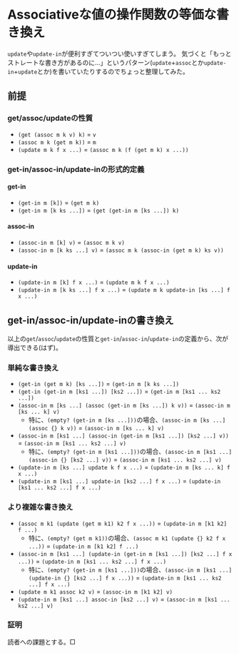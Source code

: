 # Associativeな値の操作関数の等価な書き換え

`update`や`update-in`が便利すぎてついつい使いすぎてしまう。
気づくと「もっとストレートな書き方があるのに…」というパターン(`update`+`assoc`とか`update-in`+`update`とか)を書いていたりするのでちょっと整理してみた。

## 前提
### get/assoc/updateの性質
- `(get (assoc m k v) k)` = `v`
- `(assoc m k (get m k))` = `m`
- `(update m k f x ...)` = `(assoc m k (f (get m k) x ...))`

### get-in/assoc-in/update-inの形式的定義

#### get-in
- `(get-in m [k])` = `(get m k)`
- `(get-in m [k ks ...])` = `(get (get-in m [ks ...]) k)`

#### assoc-in
- `(assoc-in m [k] v)` = `(assoc m k v)`
- `(assoc-in m [k ks ...] v)` = `(assoc m k (assoc-in (get m k) ks v))`

#### update-in
- `(update-in m [k] f x ...)` = `(update m k f x ...)`
- `(update-in m [k ks ...] f x ...)` = `(update m k update-in [ks ...] f x ...)`

## get-in/assoc-in/update-inの書き換え
以上の`get`/`assoc`/`update`の性質と`get-in`/`assoc-in`/`update-in`の定義から、次が導出できる(はず)。

### 単純な書き換え
- `(get-in (get m k) [ks ...])` = `(get-in m [k ks ...])`
- `(get-in (get-in m [ks1 ...]) [ks2 ...])` = `(get-in m [ks1 ... ks2 ...])`
- `(assoc-in m [ks ...] (assoc (get-in m [ks ...]) k v))` = `(assoc-in m [ks ... k] v)`
    - 特に、`(empty? (get-in m [ks ...]))`の場合、`(assoc-in m [ks ...] (assoc {} k v))` = `(assoc-in m [ks ... k] v)`
- `(assoc-in m [ks1 ...] (assoc-in (get-in m [ks1 ...]) [ks2 ...] v))` = `(assoc-in m [ks1 ... ks2 ...] v)`
    - 特に、`(empty? (get-in m [ks1 ...]))`の場合、`(assoc-in m [ks1 ...] (assoc-in {} [ks2 ...] v))` = `(assoc-in m [ks1 ... ks2 ...] v)`
- `(update-in m [ks ...] update k f x ...)` = `(update-in m [ks ... k] f x ...)`
- `(update-in m [ks1 ...] update-in [ks2 ...] f x ...)` = `(update-in [ks1 ... ks2 ...] f x ...)`

### より複雑な書き換え
- `(assoc m k1 (update (get m k1) k2 f x ...))` = `(update-in m [k1 k2] f ...)`
    - 特に、`(empty? (get m k1))`の場合、`(assoc m k1 (update {} k2 f x ...))` = `(update-in m [k1 k2] f ...)`
- `(assoc-in m [ks1 ...] (update-in (get-in m [ks1 ...]) [ks2 ...] f x ...))` = `(update-in m [ks1 ... ks2 ...] f x ...)`
    - 特に、`(empty? (get-in m [ks1 ...]))`の場合、`(assoc-in m [ks1 ...] (update-in {} [ks2 ...] f x ...))` = `(update-in m [ks1 ... ks2 ...] f x ...)`
- `(update m k1 assoc k2 v)` = `(assoc-in m [k1 k2] v)`
- `(update-in m [ks1 ...] assoc-in [ks2 ...] v)` = `(assoc-in m [ks1 ... ks2 ...] v)`

### 証明
読者への課題とする。□

